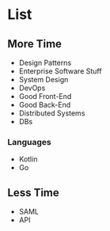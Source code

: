 # List
## More Time
* Design Patterns
* Enterprise Software Stuff
* System Design
* DevOps
* Good Front-End
* Good Back-End
* Distributed Systems
* DBs
### Languages
* Kotlin
* Go

## Less Time
* SAML
* API

